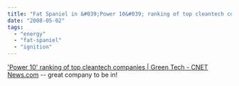 ```yaml
---
title: "Fat Spaniel in &#039;Power 10&#039; ranking of top cleantech companies"
date: "2008-05-02"
tags: 
  - "energy"
  - "fat-spaniel"
  - "ignition"
---
```


['Power 10' ranking of top cleantech companies | Green Tech - CNET News.com](http://www.news.com/8301-11128_3-9933884-54.html) -- great company to be in!

